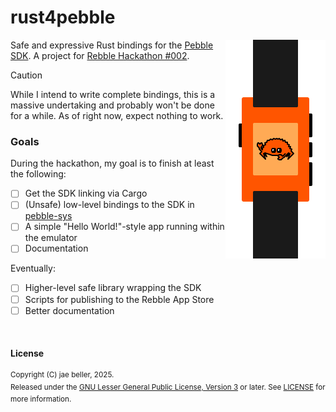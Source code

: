 # rust4pebble

<img align="right" width="160" height="350" src="media/watch.svg">

Safe and expressive Rust bindings for the [Pebble SDK](https://developer.rebble.io/developer.pebble.com/index.html). A project for [Rebble Hackathon #002](https://rebble.io/hackathon-002/).

> [!CAUTION]
> While I intend to write complete bindings, this is a massive undertaking and probably won't be done for a while. As of right now, expect nothing to work.

### Goals

During the hackathon, my goal is to finish at least the following:
- [ ] Get the SDK linking via Cargo
- [ ] (Unsafe) low-level bindings to the SDK in [pebble-sys](pebble-sys/)
- [ ] A simple "Hello World!"-style app running within the emulator
- [ ] Documentation

Eventually:
- [ ] Higher-level safe library wrapping the SDK
- [ ] Scripts for publishing to the Rebble App Store
- [ ] Better documentation

<br />

#### License

<sup>
Copyright (C) jae beller, 2025.
</sup>
<br />
<sup>
Released under the <a href="https://www.gnu.org/licenses/lgpl-3.0.txt">GNU Lesser General Public License, Version 3</a> or later. See <a href="LICENSE">LICENSE</a> for more information.
</sup>
